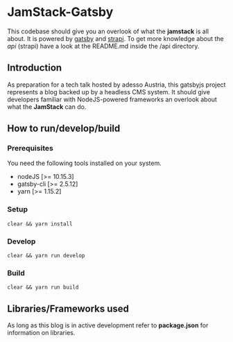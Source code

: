# JamStack-Gatsby

This codebase should give you an overlook of what the **jamstack** is all about. It is powered by [gatsby](https://gatsbyjs.org) and [strapi](https://strapi.io). To get more knowledge about the *api* (strapi) have a look at the README.md inside the /api directory.

## Introduction

As preparation for a tech talk hosted by adesso Austria, this gatsbyjs project represents a blog backed up by a headless CMS system. It should give developers familiar with NodeJS-powered frameworks an overlook about what the **JamStack** can do.

## How to run/develop/build

### Prerequisites

You need the following tools installed on your system.

- nodeJS [>= 10.15.3]
- gatsby-cli [>= 2.5.12]
- yarn [>= 1.15.2]

### Setup

```shell
clear && yarn install
```

### Develop

```shell
clear && yarn run develop
```

### Build

```shell
clear && yarn run build
```

## Libraries/Frameworks used

As long as this blog is in active development refer to **package.json** for information on libraries.
